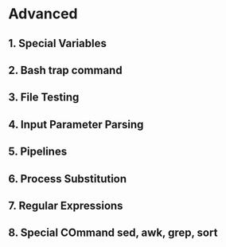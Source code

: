 # Advanced

## 1. Special Variables

## 2. Bash trap command

## 3. File Testing

## 4. Input Parameter Parsing

## 5. Pipelines

## 6. Process Substitution

## 7. Regular Expressions

## 8. Special COmmand sed, awk, grep, sort

